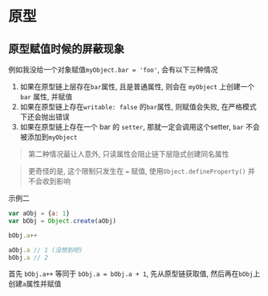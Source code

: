 
# 原型

## 原型赋值时候的屏蔽现象

例如我没给一个对象赋值`myObject.bar = 'foo'`, 会有以下三种情况

1. 如果在原型链上层存在`bar`属性, 且是普通属性, 则会在 `myObject` 上创建一个 `bar` 属性, 并赋值
2. 如果在原型链上存在`writable: false` 的`bar`属性, 则赋值会失败, 在严格模式下还会抛出错误
3. 如果在原型链上存在一个 bar 的 `setter`, 那就一定会调用这个setter, `bar` 不会被添加到`myObject`

> 第二种情况最让人意外, 只读属性会阻止链下层隐式创建同名属性

> 更奇怪的是, 这个限制只发生在 `=` 赋值, 使用`Object.defineProperty()` 并不会收到影响


示例二
```js
var aObj = {a: 1}
var bObj = Object.create(aObj)

bObj.a++

aObj.a // 1 (没想到吧)
bObj.a // 2 
```
首先 `bObj.a++` 等同于 `bObj.a = bObj.a + 1`, 先从原型链获取值, 然后再在`bObj`上创建`a`属性并赋值


